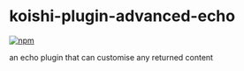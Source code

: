 # koishi-plugin-advanced-echo

[![npm](https://img.shields.io/npm/v/koishi-plugin-advanced-echo?style=flat-square)](https://www.npmjs.com/package/koishi-plugin-advanced-echo)

an echo plugin that can customise any returned content
